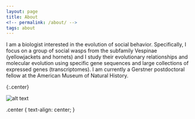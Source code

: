 ```yaml
---
layout: page
title: About
<!-- permalink: /about/ -->
tags: about
---
```


I am a biologist interested in the evolution of social behavior. Specifically, I focus on a group of social wasps from the subfamily Vespinae (yellowjackets and hornets) and I study their evolutionary relationships and molecular evolution using specific gene sequences and large collections of expressed genes (transcriptomes). I am currently a Gerstner postdoctoral fellow at the American Museum of Natural History. 

{:.center}

![alt text](https://flopezo.github.io/images/vsquamosa_head_small.png)

.center {
  text-align: center;
}